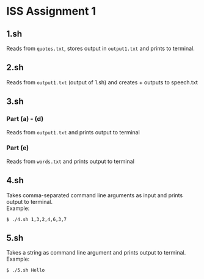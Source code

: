 # ISS Assignment 1
## 1.sh
Reads from `quotes.txt`, stores output in `output1.txt` and prints to terminal.

## 2.sh
Reads from `output1.txt` (output of 1.sh) and creates + outputs to speech.txt

## 3.sh
### Part (a) - (d)
Reads from `output1.txt` and prints output to terminal
### Part (e)
Reads from `words.txt` and prints output to terminal

## 4.sh
Takes comma-separated command line arguments as input and prints output to terminal. <br>
Example:
```
$ ./4.sh 1,3,2,4,6,3,7
```

## 5.sh
Takes a string as command line argument and prints output to terminal. <br>
Example:
```
$ ./5.sh Hello
```